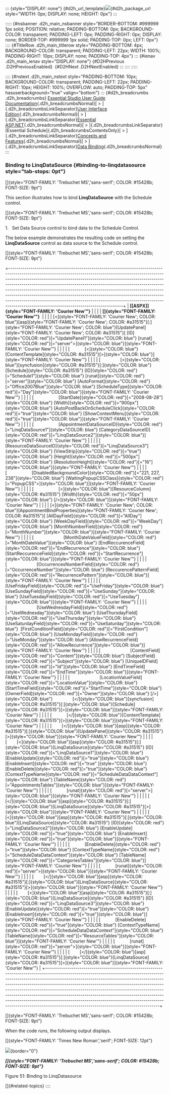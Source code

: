 ::: {style="DISPLAY: none"}
[](ms-xhelp:///?Id=d2h_url_template){#d2h_url_template}![](!package_url!){#d2h_package_url style="WIDTH: 0px; DISPLAY: none; HEIGHT: 0px"}
:::

::::: {#nsbanner .d2h_main_nsbanner style="BORDER-BOTTOM: #999999 1px solid; POSITION: relative; PADDING-BOTTOM: 0px; BACKGROUND-COLOR: transparent; PADDING-LEFT: 0px; PADDING-RIGHT: 0px; DISPLAY: none; BORDER-TOP: #999999 1px solid; PADDING-TOP: 0px; LEFT: 0px"}
:::: {#TitleRow .d2h_main_titlerow style="PADDING-BOTTOM: 4px; BACKGROUND-COLOR: transparent; PADDING-LEFT: 22px; WIDTH: 100%; PADDING-RIGHT: 10px; DISPLAY: none; PADDING-TOP: 4px"}
::: {#ienav .d2h_main_ienav style="DISPLAY: none"}
[](ms-xhelp:///?Id=e6da3db3-340c-469d-9e96-35d5ab6edd0c){#D2HPrevious .D2HPreviousEnabled}  [](ms-xhelp:///?Id=8545e8cf-5b26-43a2-932f-f0087c9a1e0a){#D2HNext .D2HNextEnabled}
:::
::::
:::::

:::: {#nstext .d2h_main_nstext style="PADDING-BOTTOM: 10px; BACKGROUND-COLOR: transparent; PADDING-LEFT: 22px; PADDING-RIGHT: 10px; HEIGHT: 100%; OVERFLOW: auto; PADDING-TOP: 5px" hasuserbackground="true" valign="bottom"}
::: {#d2h_breadcrumbs .d2h_breadcrumbs}
[Essential Studio User Guide Documentation](ms-xhelp:///?Id=12457748-09e3-4d74-a240-8e049cedf030){.d2h_breadcrumbsNormal}[ \> ]{.d2h_breadcrumbsLinkSeparator}[User Interface Edition](ms-xhelp:///?Id=c29296b7-531c-413b-a0ec-488ca1f7f669){.d2h_breadcrumbsNormal}[ \> ]{.d2h_breadcrumbsLinkSeparator}[Essential ASP.NET](ms-xhelp:///?Id=25c35330-c127-4dad-9a92-ed79dc7261a6){.d2h_breadcrumbsNormal}[ \> ]{.d2h_breadcrumbsLinkSeparator}[Essential Schedule]{.d2h_breadcrumbsContentsOnly}[ \> ]{.d2h_breadcrumbsLinkSeparator}[Concepts and Features](ms-xhelp:///?Id=64869483-f57f-4838-b322-b1a3d1ce8e40){.d2h_breadcrumbsNormal}[ \> ]{.d2h_breadcrumbsLinkSeparator}[Data Binding](ms-xhelp:///?Id=ac2d4b8c-3b97-49fa-8b52-afcf935bf626){.d2h_breadcrumbsNormal}
:::

### Binding to LinqDataSource {#binding-to-linqdatasource style="tab-stops: 0pt"}

[]{style="FONT-FAMILY: 'Trebuchet MS','sans-serif'; COLOR: #15428b; FONT-SIZE: 9pt"} 

This section illustrates how to bind **LinqDataSource** with the Schedule control.

[]{style="FONT-FAMILY: 'Trebuchet MS','sans-serif'; COLOR: #15428b; FONT-SIZE: 9pt"} 

1.   Set Data Source control to bind data to the Schedule Control.

The below example demonstrates the resulting code on setting the **LinqDataSource** control as data source to the Schedule control.

[]{style="FONT-FAMILY: 'Trebuchet MS','sans-serif'; COLOR: #15428b; FONT-SIZE: 9pt"} 

+--------------------------------------------------------------------------------------------------------------------------------------------------------------------------------------------------------------------------------------------------------------------------------------------------------------------------------------------------------------------------------------------------------------------------------------------------------------------------------------------------------------------------------------------------------------------------------------------------------------------------+
| **[\[ASPX\]]{style="FONT-FAMILY: 'Courier New'"}**                                                                                                                                                                                                                                                                                                                                                                                                                                                                                                                                                                       |
|                                                                                                                                                                                                                                                                                                                                                                                                                                                                                                                                                                                                                          |
| **[]{style="FONT-FAMILY: 'Courier New'"}**                                                                                                                                                                                                                                                                                                                                                                                                                                                                                                                                                                               |
|                                                                                                                                                                                                                                                                                                                                                                                                                                                                                                                                                                                                                          |
| [\<]{style="FONT-FAMILY: 'Courier New'; COLOR: blue"}[asp]{style="FONT-FAMILY: 'Courier New'; COLOR: #a31515"}[:]{style="FONT-FAMILY: 'Courier New'; COLOR: blue"}[UpdatePanel]{style="FONT-FAMILY: 'Courier New'; COLOR: #a31515"}[ [ID]{style="COLOR: red"}[=\"UpdatePanel1\"]{style="COLOR: blue"} [runat]{style="COLOR: red"}[=\"server\"\>]{style="COLOR: blue"}]{style="FONT-FAMILY: 'Courier New'"}                                                                                                                                                                                                               |
|                                                                                                                                                                                                                                                                                                                                                                                                                                                                                                                                                                                                                          |
| [            [\<]{style="COLOR: blue"}[ContentTemplate]{style="COLOR: #a31515"}[\>]{style="COLOR: blue"}]{style="FONT-FAMILY: 'Courier New'"}                                                                                                                                                                                                                                                                                                                                                                                                                                                                            |
|                                                                                                                                                                                                                                                                                                                                                                                                                                                                                                                                                                                                                          |
| [                [\<]{style="COLOR: blue"}[syncfusion]{style="COLOR: #a31515"}[:]{style="COLOR: blue"}[Schedule]{style="COLOR: #a31515"} [ID]{style="COLOR: red"}[=\"Schedule1\"]{style="COLOR: blue"} [runat]{style="COLOR: red"}[=\"server\"]{style="COLOR: blue"} [AutoFormat]{style="COLOR: red"}[=\"Office2007Blue\"]{style="COLOR: blue"} [ScheduleType]{style="COLOR: red"}[=\"Day\"]{style="COLOR: blue"}]{style="FONT-FAMILY: 'Courier New'"}                                                                                                                                                                   |
|                                                                                                                                                                                                                                                                                                                                                                                                                                                                                                                                                                                                                          |
| [                    [StartDate]{style="COLOR: red"}[=\"2008-08-28\"]{style="COLOR: blue"} [Width]{style="COLOR: red"}[=\"900px\"]{style="COLOR: blue"} [AutoPostBackOnScheduleClick]{style="COLOR: red"}[=\"true\"]{style="COLOR: blue"} [ShowContextMenu]{style="COLOR: red"}[=\"true\"]{style="COLOR: blue"}]{style="FONT-FAMILY: 'Courier New'"}                                                                                                                                                                                                                                                                     |
|                                                                                                                                                                                                                                                                                                                                                                                                                                                                                                                                                                                                                          |
| [                    [AppointmentDataSourceID]{style="COLOR: red"}[=\"LinqDataSource1\"]{style="COLOR: blue"} [CategoryDataSourceID]{style="COLOR: red"}[=\"LinqDataSource2\"]{style="COLOR: blue"}]{style="FONT-FAMILY: 'Courier New'"}                                                                                                                                                                                                                                                                                                                                                                                 |
|                                                                                                                                                                                                                                                                                                                                                                                                                                                                                                                                                                                                                          |
| [                    [ResourceDataSourceID]{style="COLOR: red"}[=\"LinqDataSource3\"]{style="COLOR: blue"} [ViewStrip]{style="COLOR: red"}[=\"true\"]{style="COLOR: blue"} [Height]{style="COLOR: red"}[=\"500px\"]{style="COLOR: blue"} [ResolutionHeight]{style="COLOR: red"}[=\"16\"]{style="COLOR: blue"}]{style="FONT-FAMILY: 'Courier New'"}                                                                                                                                                                                                                                                                       |
|                                                                                                                                                                                                                                                                                                                                                                                                                                                                                                                                                                                                                          |
| [                    [DisabledBackgroundColor]{style="COLOR: red"}[=\"221, 227, 238\"]{style="COLOR: blue"} [WaitingPopupCSSClass]{style="COLOR: red"}[=\"PopupCSS\"\>]{style="COLOR: blue"}]{style="FONT-FAMILY: 'Courier New'"}                                                                                                                                                                                                                                                                                                                                                                                        |
|                                                                                                                                                                                                                                                                                                                                                                                                                                                                                                                                                                                                                          |
| [                    [\<]{style="COLOR: blue"}[ResourceColumn]{style="COLOR: #a31515"} [Width]{style="COLOR: red"}[=\"50px\"]{style="COLOR: blue"} [/\>]{style="COLOR: blue"}]{style="FONT-FAMILY: 'Courier New'"}                                                                                                                                                                                                                                                                                                                                                                                                       |
|                                                                                                                                                                                                                                                                                                                                                                                                                                                                                                                                                                                                                          |
| [\<]{style="FONT-FAMILY: 'Courier New'; COLOR: blue"}[AppointmentBindProperties]{style="FONT-FAMILY: 'Courier New'; COLOR: #a31515"}[ [AllDayField]{style="COLOR: red"}[=\"AllDay\"]{style="COLOR: blue"} [WeekDayField]{style="COLOR: red"}[=\"WeekDay\"]{style="COLOR: blue"} [MonthNumberField]{style="COLOR: red"}[=\"MonthNumber\"]{style="COLOR: blue"}]{style="FONT-FAMILY: 'Courier New'"}                                                                                                                                                                                                                       |
|                                                                                                                                                                                                                                                                                                                                                                                                                                                                                                                                                                                                                          |
| [                        [MonthDateValueField]{style="COLOR: red"}[=\"MonthDateValue\"]{style="COLOR: blue"} [EndReccurenceField]{style="COLOR: red"}[=\"EndRecurrence\"]{style="COLOR: blue"} [StartReccurenceField]{style="COLOR: red"}[=\"StartRecurrence\"]{style="COLOR: blue"}]{style="FONT-FAMILY: 'Courier New'"}                                                                                                                                                                                                                                                                                                |
|                                                                                                                                                                                                                                                                                                                                                                                                                                                                                                                                                                                                                          |
| [                        [OccurrencesNumberField]{style="COLOR: red"}[=\"OccurrenceNumber\"]{style="COLOR: blue"} [ReccurencePatternField]{style="COLOR: red"}[=\"RecurrencePattern\"]{style="COLOR: blue"}]{style="FONT-FAMILY: 'Courier New'"}                                                                                                                                                                                                                                                                                                                                                                         |
|                                                                                                                                                                                                                                                                                                                                                                                                                                                                                                                                                                                                                          |
| [                        [UseFridayField]{style="COLOR: red"}[=\"UseFriday\"]{style="COLOR: blue"} [UseSundayField]{style="COLOR: red"}[=\"UseSunday\"]{style="COLOR: blue"} [UseTuesdayField]{style="COLOR: red"}[=\"UseTuesday\"]{style="COLOR: blue"}]{style="FONT-FAMILY: 'Courier New'"}                                                                                                                                                                                                                                                                                                                            |
|                                                                                                                                                                                                                                                                                                                                                                                                                                                                                                                                                                                                                          |
| [                        [UseWednesdayField]{style="COLOR: red"}[=\"UseWednesday\"]{style="COLOR: blue"} [UseThursdayField]{style="COLOR: red"}[=\"UseThursday\"]{style="COLOR: blue"} [UseSaturdayField]{style="COLOR: red"}[=\"UseSaturday\"]{style="COLOR: blue"}  [FirstConditionField]{style="COLOR: red"}[=\"FirstCondition\"]{style="COLOR: blue"} [UseMondayField]{style="COLOR: red"}[=\"UseMonday\"]{style="COLOR: blue"} [AllowRecurrenceField]{style="COLOR: red"}[=\"AllowRecurrence\"]{style="COLOR: blue"}]{style="FONT-FAMILY: 'Courier New'"}                                                           |
|                                                                                                                                                                                                                                                                                                                                                                                                                                                                                                                                                                                                                          |
| [                        [ContentField]{style="COLOR: red"}[=\"Content\"]{style="COLOR: blue"} [SubjectField]{style="COLOR: red"}[=\"Subject\"]{style="COLOR: blue"} [UniqueIDField]{style="COLOR: red"}[=\"Id\"]{style="COLOR: blue"} [EndTimeField]{style="COLOR: red"}[=\"EndTime\"]{style="COLOR: blue"}]{style="FONT-FAMILY: 'Courier New'"}                                                                                                                                                                                                                                                                        |
|                                                                                                                                                                                                                                                                                                                                                                                                                                                                                                                                                                                                                          |
| [                        [LocationValueField]{style="COLOR: red"}[=\"LocationValue\"]{style="COLOR: blue"} [StartTimeField]{style="COLOR: red"}[=\"StartTime\"]{style="COLOR: blue"} [OwnerField]{style="COLOR: red"}[=\"Owner\"]{style="COLOR: blue"} [/\>]{style="COLOR: blue"}                [\</]{style="COLOR: blue"}[syncfusion]{style="COLOR: #a31515"}[:]{style="COLOR: blue"}[Schedule]{style="COLOR: #a31515"}[\>]{style="COLOR: blue"}]{style="FONT-FAMILY: 'Courier New'"}                                                                                                                                  |
|                                                                                                                                                                                                                                                                                                                                                                                                                                                                                                                                                                                                                          |
| [            [\</]{style="COLOR: blue"}[ContentTemplate]{style="COLOR: #a31515"}[\>]{style="COLOR: blue"}]{style="FONT-FAMILY: 'Courier New'"}                                                                                                                                                                                                                                                                                                                                                                                                                                                                           |
|                                                                                                                                                                                                                                                                                                                                                                                                                                                                                                                                                                                                                          |
| [        [\</]{style="COLOR: blue"}[asp]{style="COLOR: #a31515"}[:]{style="COLOR: blue"}[UpdatePanel]{style="COLOR: #a31515"}[\>]{style="COLOR: blue"}]{style="FONT-FAMILY: 'Courier New'"}                                                                                                                                                                                                                                                                                                                                                                                                                              |
|                                                                                                                                                                                                                                                                                                                                                                                                                                                                                                                                                                                                                          |
| [        [\<]{style="COLOR: blue"}[asp]{style="COLOR: #a31515"}[:]{style="COLOR: blue"}[LinqDataSource]{style="COLOR: #a31515"} [ID]{style="COLOR: red"}[=\"LinqDataSource1\"]{style="COLOR: blue"} [EnableUpdate]{style="COLOR: red"}[=\"true\"]{style="COLOR: blue"} [EnableInsert]{style="COLOR: red"}[=\"true\" ]{style="COLOR: blue"}[EnableDelete]{style="COLOR: red"}[=\"true\"]{style="COLOR: blue"} [ContextTypeName]{style="COLOR: red"}[=\"ScheduleDataDataContext\"]{style="COLOR: blue"} [TableName]{style="COLOR: red"}[=\"AppointmentsTables\"]{style="COLOR: blue"}]{style="FONT-FAMILY: 'Courier New'"} |
|                                                                                                                                                                                                                                                                                                                                                                                                                                                                                                                                                                                                                          |
| [            [runat]{style="COLOR: red"}[=\"server\"\>]{style="COLOR: blue"}]{style="FONT-FAMILY: 'Courier New'"}                                                                                                                                                                                                                                                                                                                                                                                                                                                                                                        |
|                                                                                                                                                                                                                                                                                                                                                                                                                                                                                                                                                                                                                          |
| [        [\</]{style="COLOR: blue"}[asp]{style="COLOR: #a31515"}[:]{style="COLOR: blue"}[LinqDataSource]{style="COLOR: #a31515"}[\>]{style="COLOR: blue"}]{style="FONT-FAMILY: 'Courier New'"}                                                                                                                                                                                                                                                                                                                                                                                                                           |
|                                                                                                                                                                                                                                                                                                                                                                                                                                                                                                                                                                                                                          |
| [        [\<]{style="COLOR: blue"}[asp]{style="COLOR: #a31515"}[:]{style="COLOR: blue"}[LinqDataSource]{style="COLOR: #a31515"} [ID]{style="COLOR: red"}[=\"LinqDataSource2\"]{style="COLOR: blue"} [EnableUpdate]{style="COLOR: red"}[=\"true\"]{style="COLOR: blue"} [EnableInsert]{style="COLOR: red"}[=\"true\"]{style="COLOR: blue"}]{style="FONT-FAMILY: 'Courier New'"}                                                                                                                                                                                                                                           |
|                                                                                                                                                                                                                                                                                                                                                                                                                                                                                                                                                                                                                          |
| [            [EnableDelete]{style="COLOR: red"}[=\"true\"]{style="COLOR: blue"} [ContextTypeName]{style="COLOR: red"}[=\"ScheduleDataDataContext\"]{style="COLOR: blue"} [TableName]{style="COLOR: red"}[=\"CategoriesTables\"]{style="COLOR: blue"}]{style="FONT-FAMILY: 'Courier New'"}                                                                                                                                                                                                                                                                                                                                |
|                                                                                                                                                                                                                                                                                                                                                                                                                                                                                                                                                                                                                          |
| [            [runat]{style="COLOR: red"}[=\"server\"\>]{style="COLOR: blue"}]{style="FONT-FAMILY: 'Courier New'"}                                                                                                                                                                                                                                                                                                                                                                                                                                                                                                        |
|                                                                                                                                                                                                                                                                                                                                                                                                                                                                                                                                                                                                                          |
| [        [\</]{style="COLOR: blue"}[asp]{style="COLOR: #a31515"}[:]{style="COLOR: blue"}[LinqDataSource]{style="COLOR: #a31515"}[\>]{style="COLOR: blue"}]{style="FONT-FAMILY: 'Courier New'"}                                                                                                                                                                                                                                                                                                                                                                                                                           |
|                                                                                                                                                                                                                                                                                                                                                                                                                                                                                                                                                                                                                          |
| [        [\<]{style="COLOR: blue"}[asp]{style="COLOR: #a31515"}[:]{style="COLOR: blue"}[LinqDataSource]{style="COLOR: #a31515"} [ID]{style="COLOR: red"}[=\"LinqDataSource3\"]{style="COLOR: blue"} [EnableUpdate]{style="COLOR: red"}[=\"true\"]{style="COLOR: blue"} [EnableInsert]{style="COLOR: red"}[=\"true\"]{style="COLOR: blue"}]{style="FONT-FAMILY: 'Courier New'"}                                                                                                                                                                                                                                           |
|                                                                                                                                                                                                                                                                                                                                                                                                                                                                                                                                                                                                                          |
| [            [EnableDelete]{style="COLOR: red"}[=\"true\"]{style="COLOR: blue"} [ContextTypeName]{style="COLOR: red"}[=\"ScheduleDataDataContext\"]{style="COLOR: blue"} [TableName]{style="COLOR: red"}[=\"ResourceTables\"]{style="COLOR: blue"}]{style="FONT-FAMILY: 'Courier New'"}                                                                                                                                                                                                                                                                                                                                  |
|                                                                                                                                                                                                                                                                                                                                                                                                                                                                                                                                                                                                                          |
| [            [runat]{style="COLOR: red"}[=\"server\"\>]{style="COLOR: blue"}]{style="FONT-FAMILY: 'Courier New'"}                                                                                                                                                                                                                                                                                                                                                                                                                                                                                                        |
|                                                                                                                                                                                                                                                                                                                                                                                                                                                                                                                                                                                                                          |
| [        [\</]{style="COLOR: blue"}[asp]{style="COLOR: #a31515"}[:]{style="COLOR: blue"}[LinqDataSource]{style="COLOR: #a31515"}[\>]{style="COLOR: blue"}]{style="FONT-FAMILY: 'Courier New'"}                                                                                                                                                                                                                                                                                                                                                                                                                           |
+--------------------------------------------------------------------------------------------------------------------------------------------------------------------------------------------------------------------------------------------------------------------------------------------------------------------------------------------------------------------------------------------------------------------------------------------------------------------------------------------------------------------------------------------------------------------------------------------------------------------------+

[]{style="FONT-FAMILY: 'Trebuchet MS','sans-serif'; COLOR: #15428b; FONT-SIZE: 9pt"} 

When the code runs, the following output displays.

[]{style="FONT-FAMILY: 'Times New Roman','serif'; FONT-SIZE: 12pt"} 

![](ImagesExt/image71_55.jpg){border="0"}

***[]{style="FONT-FAMILY: 'Trebuchet MS','sans-serif'; COLOR: #15428b; FONT-SIZE: 9pt"}*** 

Figure 51: Binding to LinqDatasource

[]{#related-topics}
::::
